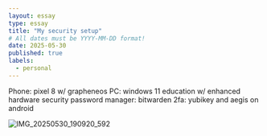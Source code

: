 ```yaml
---
layout: essay
type: essay
title: "My security setup"
# All dates must be YYYY-MM-DD format!
date: 2025-05-30
published: true
labels:
  - personal
---
```


Phone: pixel 8 w/ grapheneos
PC: windows 11 education w/ enhanced hardware security
password manager: bitwarden
2fa: yubikey and aegis on android

![IMG_20250530_190920_592](https://github.com/user-attachments/assets/db87bd12-66ef-473a-94e8-1075aa1c45ac)
